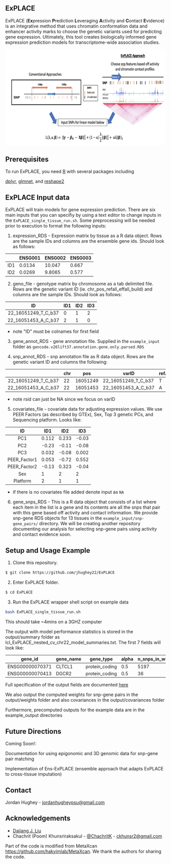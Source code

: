 <!-- ABOUT THE PROJECT -->
## ExPLACE

ExPLACE (**Ex**pression **P**rediction **L**everaging **A**ctivity and **C**ontact **E**vidence) is an integrative method that uses chromatin conformation data and enhancer activity marks to choose the genetic variants used for predicting gene expression.  Ultimately, this tool creates biologically informed gene expression prediction models for transcriptome-wide association studies. 

<p align="center">
   <img src="https://github.com/jhughey22/ExPLACE/raw/main/image/single_tissue_ExPLACE.png" width="734" height="300.7">
</p>

<!-- GETTING STARTED -->
## Prerequisites

To run ExPLACE, you need [R](https://www.r-project.org/) with several packages including

[dplyr](https://cran.r-project.org/web/packages/dplyr/index.html), [glmnet](https://cran.r-project.org/web/packages/glmnet/index.html), and [reshape2](https://cran.r-project.org/web/packages/reshape2/index.html)

<!-- Preparing Input -->
## ExPLACE Input data

ExPLACE will train models for gene expression prediction.  There are six main inputs that you can specifiy by using a text editor to change inputs in the `ExPLACE_single_tissue_run.sh`.  Some preprocessing will be needed prior to execution to format the following inputs:

1) expression_RDS - Expression matrix by tissue as a R data object.  Rows are the sample IDs and columns are the ensemble gene ids. Should look as follows:

|        | ENSG001 | ENSG002 | ENSG003 | 
| :----: | ------- | ------- | ------- | 
|  ID1   | 0.0134  | 10.047  | 0.667   | 
|  ID2   | 0.0269  | 9.8065  | 0.577   |

2) geno_file - genotype matrix by chromosome as a tab delimited file.  Rows are the genetic variant ID (ie. chr_pos_refall_effall_build) and columns are the sample IDs.  Should look as follows:

| ID                     | ID1 | ID2 | ID3 |
| :--------------------: | --- | --- | --- |
|  22_16051249_T_C_b37   | 0   | 1   | 2   |
|  22_16051453_A_C_b37   | 2   | 1   | 0   |

* note "ID" must be colnames for first field

3) gene_annot_RDS - gene annotation file. Supplied in the `example_input` folder as `gencode.v26lift37.annotation.gene.only.parsed.RDS`

4) snp_annot_RDS - snp annotation file as R data object.  Rows are the genetic variant ID and columns the following:

|                        | chr | pos      | varID               | refAllele | effectAllele | rsid |
| :--------------------: | --- | -------- | ------------------  | --------- | ------------ | ---- |
|  22_16051249_T_C_b37   | 22  | 16051249 | 22_16051249_T_C_b37 | T         | C            | rs1  |
|  22_16051453_A_C_b37   | 22  | 16051453 | 22_16051453_A_C_b37 | A         | C            | rs2  | 

* note rsid can just be NA since we focus on varID

5) covariates_file - covariate data for adjusting expression values.  We use PEER Factors (as described by GTEx), Sex, Top 3 genetic PCs, and Sequencing platform.  Looks like:

| ID                | ID1   | ID2   | ID3   |
| :---------------: | ----- | ----- | ----- |
|  PC1              | 0.112 | 0.233 | -0.03 |
|  PC2              | -0.23 | -0.11 | -0.08 |
|  PC3              | 0.032 | -0.08 | 0.002 |
|  PEER_Factor1     | 0.053 | -0.72 | 0.552 |
|  PEER_Factor2     | -0.13 | 0.323 | -0.04 |
|  Sex              | 1     | 2     | 2     |
|  Platform         | 2     | 1     | 1     |

* if there is no covariates file added denote input as `NA`

6) gene_snps_RDS - This is a R data object that consists of a list where each item in the list is a gene and its contents are all the snps that pair with this gene based off activity and contact information.  We provide snp-gene RDS objects for 13 tissues in the `example_input/snp-gene_pairs/` directory.  We will be creating another repository documenting our analysis for selecting snp-gene pairs using activity and contact evidence soon.


<!-- USAGE EXAMPLES -->
## Setup and Usage Example

1) Clone this repository.
```bash
$ git clone https://github.com/jhughey22/ExPLACE
```

2) Enter ExPLACE folder.
```bash
$ cd ExPLACE
```

3) Run the ExPLACE wrapper shell script on example data
```bash
bash ExPLACE_single_tissue_run.sh 
```
This should take ~4mins on a 3GHZ computer

The output with model performance statistics is stored in the output/summary folder as lcl_ExPLACE_nested_cv_chr22_model_summaries.txt.  The first 7 fields will look like:

| gene_id            | gene_name | gene_type      | alpha | n_snps_in_window | n_snps_in_model | lambda_min_mse     |
| :----------------: | --------- | -------------- | ----- | ---------------- | --------------- | ------------------ |
|  ENSG00000070371   | CLTCL1    | protein_coding | 0.5   | 5197             | 35              | 0.0108200838909036 | 
|  ENSG00000070413   | DGCR2     | protein_coding | 0.5   | 36               | 1               | 0.365140539710332  | 

Full specification of the output fields are documented [here](https://github.com/jhughey22/ExPLACE/tree/main/example_output/output_fields.txt)

We also output the computed weights for snp-gene pairs in the output/weights folder and also covariances in the output/covariances folder

Furthermore, precomputed outputs for the example data are in the example_output directories

<!-- FUTURE IMPLEMENTATION -->
## Future Directions

Coming Soon!:

Documentation for using epigonomic and 3D genomic data for snp-gene pair matching

Implementation of Ens-ExPLACE (ensemble approach that adapts ExPLACE to cross-tissue imputation)

<!-- CONTACT -->
## Contact

Jordan Hughey - jordanhugheypsu@gmail.com

<!-- ACKNOWLEDGEMENTS -->
## Acknowledgements
* [Dajiang J. Liu](https://dajiangliu.blog/)
* Chachrit (Poom) Khunsriraksakul - [@ChachritK](https://twitter.com/ChachritK) - ckhunsr2@gmail.com

Part of the code is modified from MetaXcan https://github.com/hakyimlab/MetaXcan. We thank the authors for sharing the code.



